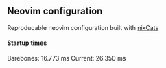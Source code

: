 ## Neovim configuration

Reproducable neovim configuration built with [nixCats](https://github.com/BirdeeHub/nixCats-nvim)

#### Startup times
Barebones: 16.773 ms 
Current: 26.350 ms

